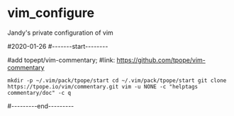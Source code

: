 # vim_configure
Jandy's private configuration of vim

#2020-01-26
#-------start--------

#add topept/vim-commentary; 
#link:  https://github.com/tpope/vim-commentary

`
mkdir -p ~/.vim/pack/tpope/start
cd ~/.vim/pack/tpope/start
git clone https://tpope.io/vim/commentary.git
vim -u NONE -c "helptags commentary/doc" -c q
`

#---------end---------
